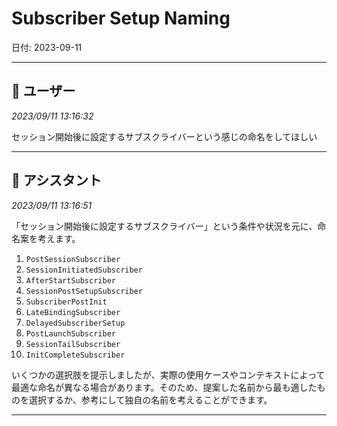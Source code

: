 # Subscriber Setup Naming

日付: 2023-09-11

---

## 👤 ユーザー
*2023/09/11 13:16:32*

セッション開始後に設定するサブスクライバーという感じの命名をしてほしい

---

## 🤖 アシスタント
*2023/09/11 13:16:51*

「セッション開始後に設定するサブスクライバー」という条件や状況を元に、命名案を考えます。

1. `PostSessionSubscriber`
2. `SessionInitiatedSubscriber`
3. `AfterStartSubscriber`
4. `SessionPostSetupSubscriber`
5. `SubscriberPostInit`
6. `LateBindingSubscriber`
7. `DelayedSubscriberSetup`
8. `PostLaunchSubscriber`
9. `SessionTailSubscriber`
10. `InitCompleteSubscriber`

いくつかの選択肢を提示しましたが、実際の使用ケースやコンテキストによって最適な命名が異なる場合があります。そのため、提案した名前から最も適したものを選択するか、参考にして独自の名前を考えることができます。

---
